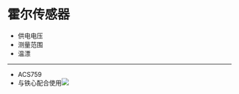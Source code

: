 # 霍尔传感器

* 供电电压
* 测量范围
* 温漂

---

* ACS759
* 与铁心配合使用![](http://www.allegromicro.com/~/media/Images/Applications/ProductLandingPageImages/0-1000A.ashx?w=310&h=230&as=1&la=zh-CN)

